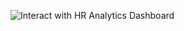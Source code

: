 ![Interact with HR Analytics Dashboard](https://public.tableau.com/views/HR_Analytics_17558935452910/Dashboard1?:language=en-US&:sid=&:display_count=n&:origin=viz_share_link)
